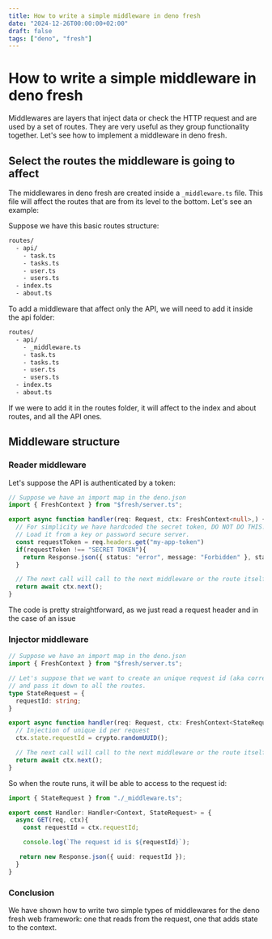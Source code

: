 ```yaml
---
title: How to write a simple middleware in deno fresh
date: "2024-12-26T00:00:00+02:00"
draft: false
tags: ["deno", "fresh"]
---
```


# How to write a simple middleware in deno fresh
Middlewares are layers that inject data or check the HTTP request and are used by a set of routes.
They are very useful as they group functionality together. Let's see how to implement a middleware
in deno fresh.

## Select the routes the middleware is going to affect
The middlewares in deno fresh are created inside a `_middleware.ts` file. This file will affect
the routes that are from its level to the bottom. Let's see an example:

Suppose we have this basic routes structure:

```sh
routes/
  - api/
    - task.ts
    - tasks.ts
    - user.ts
    - users.ts
  - index.ts
  - about.ts
```

To add a middleware that affect only the API, we will need to add it inside the api folder:

```sh
routes/
  - api/
    - _middleware.ts
    - task.ts
    - tasks.ts
    - user.ts
    - users.ts
  - index.ts
  - about.ts
```

If we were to add it in the routes folder, it will affect to the index and about routes, and all the API ones.

## Middleware structure

### Reader middleware

Let's suppose the API is authenticated by a token:

```typescript
// Suppose we have an import map in the deno.json
import { FreshContext } from "$fresh/server.ts";

export async function handler(req: Request, ctx: FreshContext<null>,) {
  // For simplicity we have hardcoded the secret token, DO NOT DO THIS!
  // Load it from a key or password secure server.
  const requestToken = req.headers.get("my-app-token")
  if(requestToken !== "SECRET TOKEN"){
    return Response.json({ status: "error", message: "Forbidden" }, status: 403);
  }

  // The next call will call to the next middleware or the route itself
  return await ctx.next();
}
```

The code is pretty straightforward, as we just read a request header and in the case
of an issue

### Injector middleware

```typescript
// Suppose we have an import map in the deno.json
import { FreshContext } from "$fresh/server.ts";

// Let's suppose that we want to create an unique request id (aka correlation id)
// and pass it down to all the routes.
type StateRequest = {
  requestId: string;
}

export async function handler(req: Request, ctx: FreshContext<StateRequest>,) {
  // Injection of unique id per request
  ctx.state.requestId = crypto.randomUUID();

  // The next call will call to the next middleware or the route itself
  return await ctx.next();
}
```

So when the route runs, it will be able to access to the request id:

```typescript
import { StateRequest } from "./_middleware.ts";

export const Handler: Handler<Context, StateRequest> = {
  async GET(req, ctx){
    const requestId = ctx.requestId;

    console.log(`The request id is ${requestId}`);

   return new Response.json({ uuid: requestId });
  }
}
```

### Conclusion
We have shown how to write two simple types of middlewares for the deno fresh
web framework: one that reads from the request, one that adds state to the
context.